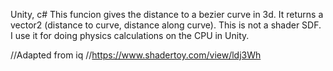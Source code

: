 Unity, c#
This funcion gives the distance to a bezier curve in 3d.  It returns a vector2 (distance to curve, distance along curve).
This is not a shader SDF.  I use it for doing physics calculations on the CPU in Unity.

//Adapted from iq
//https://www.shadertoy.com/view/ldj3Wh
